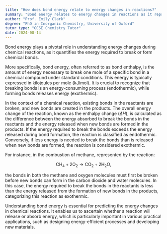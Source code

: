 ```yaml
---
title: "How does bond energy relate to energy changes in reactions?"
summary: "Bond energy relates to energy changes in reactions as it represents the energy required to break or form chemical bonds."
author: "Prof. Emily Clark"
degree: "PhD in Inorganic Chemistry, University of Oxford"
tutor_type: "GCSE Chemistry Tutor"
date: 2024-08-14
---
```


Bond energy plays a pivotal role in understanding energy changes during chemical reactions, as it quantifies the energy required to break or form chemical bonds.

More specifically, bond energy, often referred to as bond enthalpy, is the amount of energy necessary to break one mole of a specific bond in a chemical compound under standard conditions. This energy is typically expressed in kilojoules per mole ($\text{kJ/mol}$). It is crucial to recognize that breaking bonds is an energy-consuming process (endothermic), while forming bonds releases energy (exothermic).

In the context of a chemical reaction, existing bonds in the reactants are broken, and new bonds are created in the products. The overall energy change of the reaction, known as the enthalpy change ($\Delta H$), is calculated as the difference between the energy absorbed to break the bonds in the reactants and the energy released when new bonds are formed in the products. If the energy required to break the bonds exceeds the energy released during bond formation, the reaction is classified as endothermic. Conversely, if less energy is needed to break the bonds than is released when new bonds are formed, the reaction is considered exothermic.

For instance, in the combustion of methane, represented by the reaction:

$$ \text{CH}_4 + 2\text{O}_2 \rightarrow \text{CO}_2 + 2\text{H}_2\text{O}, $$

the bonds in both the methane and oxygen molecules must first be broken before new bonds can form in the carbon dioxide and water molecules. In this case, the energy required to break the bonds in the reactants is less than the energy released from the formation of new bonds in the products, categorizing this reaction as exothermic.

Understanding bond energy is essential for predicting the energy changes in chemical reactions. It enables us to ascertain whether a reaction will release or absorb energy, which is particularly important in various practical applications, such as designing energy-efficient processes and developing new materials.
    